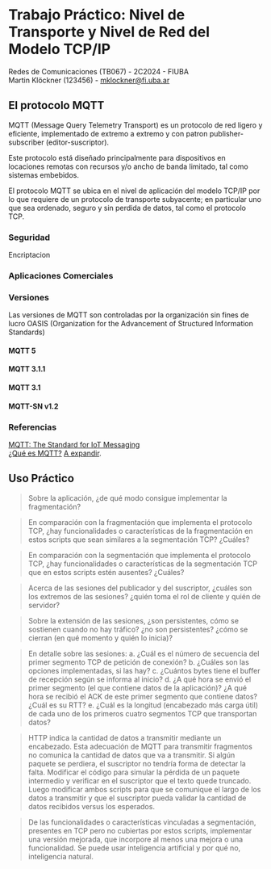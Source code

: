 # Trabajo Práctico: Nivel de Transporte y Nivel de Red del Modelo TCP/IP

Redes de Comunicaciones (TB067) - 2C2024 - FIUBA  
Martin Klöckner (123456) - [mklockner@fi.uba.ar](mailto:mklockner@fi.uba.ar)

## El protocolo MQTT

MQTT (Message Query Telemetry Transport) es un protocolo de red ligero y
eficiente, implementado de extremo a extremo y con patron publisher-subscriber
(editor-suscriptor).

Este protocolo está diseñado principalmente para dispositivos en locaciones
remotas con recursos y/o ancho de banda limitado, tal como sistemas embebidos.

El protocolo MQTT se ubica en el nivel de aplicación del modelo TCP/IP por lo
que requiere de un protocolo de transporte subyacente; en particular uno que sea
ordenado, seguro y sin perdida de datos, tal como el protocolo TCP.

### Seguridad

Encriptacion

### Aplicaciones Comerciales

### Versiones

Las versiones de MQTT son controladas por la organización sin fines de lucro
OASIS (Organization for the Advancement of Structured Information Standards)

#### MQTT 5
#### MQTT 3.1.1
#### MQTT 3.1
#### MQTT-SN v1.2

### Referencias

[MQTT: The Standard for IoT Messaging](https://mqtt.org/)  
[¿Qué es MQTT?](https://aws.amazon.com/es/what-is/mqtt/)
[A expandir](https://www.paessler.com/es/it-explained/mqtt).

## Uso Práctico

> Sobre la aplicación, ¿de qué modo consigue implementar la fragmentación?

> En comparación con la fragmentación que implementa el protocolo TCP, ¿hay
> funcionalidades o características de la fragmentación en estos scripts que
> sean similares a la segmentación TCP? ¿Cuáles?

> En comparación con la segmentación que implementa el protocolo TCP, ¿hay
> funcionalidades o características de la segmentación TCP que en estos scripts
> estén ausentes? ¿Cuáles?

> Acerca de las sesiones del publicador y del suscriptor, ¿cuáles son los
> extremos de las sesiones? ¿quién toma el rol de cliente y quién de servidor?

> Sobre la extensión de las sesiones, ¿son persistentes, cómo se sostienen
> cuando no hay tráfico? ¿no son persistentes? ¿cómo se cierran (en qué momento
> y quién lo inicia)?

> En detalle sobre las sesiones:
> a. ¿Cuál es el número de secuencia del primer segmento TCP de
>    petición de conexión?
> b. ¿Cuáles son las opciones implementadas, si las hay?
> c. ¿Cuántos bytes tiene el buffer de recepción según se informa al inicio?
> d. ¿A qué hora se envió el primer segmento (el que contiene datos de la
>    aplicación)? ¿A qué hora se recibió el ACK de este primer segmento
>    que contiene datos? ¿Cuál es su RTT?
> e. ¿Cuál es la longitud (encabezado más carga útil) de cada uno de los
>    primeros cuatro segmentos TCP que transportan datos?

> HTTP indica la cantidad de datos a transmitir mediante un encabezado. Esta
> adecuación de MQTT para transmitir fragmentos no comunica la cantidad de datos
> que va a transmitir. Si algún paquete se perdiera, el suscriptor no tendría
> forma de detectar la falta. Modificar el código para simular la pérdida de un
> paquete intermedio y verificar en el suscriptor que el texto quede truncado.
> Luego modificar ambos scripts para que se comunique el largo de los datos a
> transmitir y que el suscriptor pueda validar la cantidad de datos recibidos
> versus los esperados.

> De las funcionalidades o características vinculadas a segmentación, presentes
> en TCP pero no cubiertas por estos scripts, implementar una versión mejorada,
> que incorpore al menos una mejora o una funcionalidad.  Se puede usar
> inteligencia artificial y por qué no, inteligencia natural.
